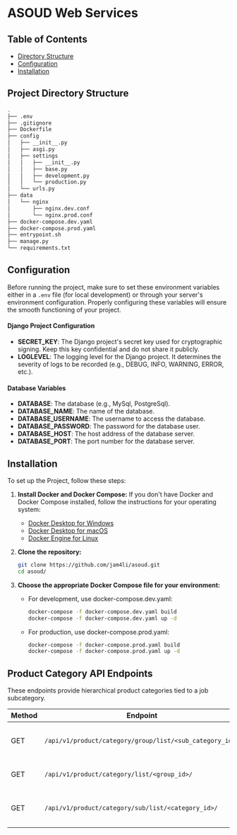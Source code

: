 # ASOUD Web Services

## Table of Contents

- [Directory Structure](#directory-structure)
- [Configuration](#configuration)
- [Installation](#installation)


## Project Directory Structure
```bash
.
├── .env
├── .gitignore
├── Dockerfile
├── config
│   ├── __init__.py
│   ├── asgi.py
│   ├── settings
│   │   ├── __init__.py
│   │   ├── base.py
│   │   ├── development.py
│   │   └── production.py
│   └── urls.py
├── data
│   └── nginx
│       ├── nginx.dev.conf
│       └── nginx.prod.conf
├── docker-compose.dev.yaml
├── docker-compose.prod.yaml
├── entrypoint.sh
├── manage.py
└── requirements.txt
```

## Configuration
Before running the project, make sure to set these environment variables either in a `.env` file (for local development) or through your server's environment configuration. Properly configuring these variables will ensure the smooth functioning of your project.

#### Django Project Configuration
- **SECRET_KEY**: The Django project's secret key used for cryptographic signing. Keep this key confidential and do not share it publicly.
- **LOGLEVEL**: The logging level for the Django project. It determines the severity of logs to be recorded (e.g., DEBUG, INFO, WARNING, ERROR, etc.).

#### Database Variables

- **DATABASE**: The database (e.g., MySql, PostgreSql).
- **DATABASE_NAME**: The name of the database.
- **DATABASE_USERNAME**: The username to access the database.
- **DATABASE_PASSWORD**: The password for the database user.
- **DATABASE_HOST**: The host address of the database server.
- **DATABASE_PORT**: The port number for the database server.

## Installation
To set up the Project, follow these steps:

1. **Install Docker and Docker Compose:** If you don't have Docker and Docker Compose installed, follow the instructions for your operating system:
    - [Docker Desktop for Windows](https://docs.docker.com/desktop/windows/install/)
    - [Docker Desktop for macOS](https://docs.docker.com/desktop/mac/install/)
    - [Docker Engine for Linux](https://docs.docker.com/engine/install/)

2. **Clone the repository:**
    ```bash
    git clone https://github.com/jam4li/asoud.git
    cd asoud/
    ```

3. **Choose the appropriate Docker Compose file for your environment:**
    * For development, use docker-compose.dev.yaml:
        ```bash
        docker-compose -f docker-compose.dev.yaml build
        docker-compose -f docker-compose.dev.yaml up -d
        ```

    * For production, use docker-compose.prod.yaml:
        ```bash
        docker-compose -f docker-compose.prod.yaml build
        docker-compose -f docker-compose.prod.yaml up -d
        ```

## Product Category API Endpoints

These endpoints provide hierarchical product categories tied to a job subcategory.

| Method | Endpoint | Description |
| ------ | -------- | ----------- |
| GET | `/api/v1/product/category/group/list/<sub_category_id>/` | List product category groups for a subcategory |
| GET | `/api/v1/product/category/list/<group_id>/` | List product categories within a group |
| GET | `/api/v1/product/category/sub/list/<category_id>/` | List product subcategories within a category |